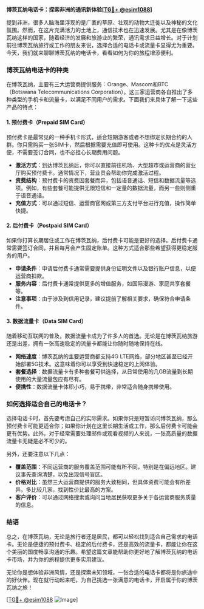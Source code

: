 **博茨瓦纳电话卡：探索非洲的通讯新体验[[TG💪+ @esim1088](https://t.me/s/esim1088)]**

提到非洲，很多人脑海里浮现的是广袤的草原、壮观的动物大迁徙以及神秘的文化氛围。然而，在这片充满活力的土地上，通信技术也在迅速发展。尤其是在像博茨瓦纳这样的国家，随着经济的发展和旅游业的繁荣，通讯需求日益增长。对于计划前往博茨瓦纳旅行或工作的朋友来说，选择合适的电话卡或流量卡显得尤为重要。今天，我们就来聊聊博茨瓦纳的电话卡，看看如何为你的旅程增添便利。

### 博茨瓦纳电话卡的种类

在博茨瓦纳，主要有三大运营商提供服务：Orange、Mascom和BTC（Botswana Telecommunications Corporation）。这三家运营商各自推出了多种类型的手机卡和流量卡，以满足不同用户的需求。下面我们来具体了解一下这些产品的特点：

#### 1. 预付费卡（Prepaid SIM Card）

预付费卡是最常见的一种手机卡形式，适合短期游客或者不想绑定长期合约的人群。你只需购买一张SIM卡，然后根据需要充值即可使用。这种卡的优点是灵活方便，不需要签订合同，也不必担心长期费用问题。

- **激活方式**：到达博茨瓦纳后，你可以直接前往机场、大型超市或运营商的营业厅购买预付费卡。通常情况下，营业员会帮助你完成激活过程。
- **资费结构**：预付费卡的资费因套餐而异，包括语音通话、短信和数据流量等选项。例如，有些套餐可能提供无限短信和一定量的数据流量，而另一些则侧重于语音通话。
- **充值方式**：可以通过短信、运营商官网或第三方支付平台进行充值，操作简单快捷。

#### 2. 后付费卡（Postpaid SIM Card）

如果你打算长期居住或工作在博茨瓦纳，后付费卡可能是更好的选择。后付费卡通常需要签订合同，并且每月会产生固定账单。这种方式适合那些希望获得更稳定服务的用户。

- **申请条件**：申请后付费卡通常需要提供身份证明文件以及银行账户信息，以便运营商扣款。
- **服务内容**：后付费卡通常提供更多的增值服务，如国际漫游、家庭共享套餐等。
- **注意事项**：由于涉及到信用记录，建议提前了解相关要求，确保符合申请条件。

#### 3. 数据流量卡（Data SIM Card）

随着移动互联网的普及，数据流量卡成为了许多人的首选。无论是在博茨瓦纳旅游还是出差，拥有一张高速稳定的流量卡都能让你随时随地保持在线。

- **网络速度**：博茨瓦纳的主要运营商都支持4G LTE网络，部分地区甚至已经开始部署5G技术。这意味着你可以享受到快速稳定的上网体验。
- **套餐选择**：数据流量卡有多种套餐可供选择，从日常使用的几GB流量到长期使用的大量流量包应有尽有。
- **便携性**：数据流量卡体积小巧，易于携带，非常适合随身携带使用。

### 如何选择适合自己的电话卡？

选择电话卡时，首先要考虑自己的实际需求。如果你只是短暂访问博茨瓦纳，那么预付费卡可能更适合你；如果你计划在这里长期生活或工作，那么后付费卡可能会更有优势。此外，对于经常需要处理邮件或观看视频的人来说，一张高质量的数据流量卡无疑是必不可少的。

另外，还要注意以下几点：
- **覆盖范围**：不同运营商的服务覆盖范围可能有所不同，特别是在偏远地区。建议事先查询清楚，以免出现信号盲区。
- **价格对比**：虽然三大运营商提供的服务大致相同，但具体资费可能会有所差异。多比较几家，找到性价比最高的方案。
- **客户评价**：可以通过网络搜索或询问当地居民获取更多关于各运营商服务质量的信息。

### 结语

总之，在博茨瓦纳，无论是旅行者还是居民，都可以轻松找到适合自己需求的电话卡。无论是便捷的预付费卡、稳定的后付费卡，还是高效的流量卡，都能让你在这个美丽的国度畅享沟通的乐趣。希望这篇文章能帮助你更好地了解博茨瓦纳的电话卡市场，并为你的旅程提供更多实用建议。

无论你是想体验非洲风情，还是探索未知领域，一张合适的电话卡都将是你旅途中的好伙伴。现在就行动起来吧，为自己挑选一张满意的电话卡，开启属于你的博茨瓦纳之旅！

[[TG💪+ @esim1088](https://t.me/s/esim1088) ![Image](https://i.postimg.cc/4NQfJmqS/Snipaste-2025-05-13-00-14-12.png)]